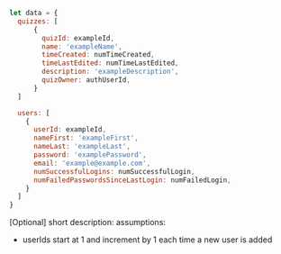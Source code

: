 ```javascript
let data = {
  quizzes: [
      {
        quizId: exampleId,
        name: 'exampleName',
        timeCreated: numTimeCreated, 
        timeLastEdited: numTimeLastEdited,
        description: 'exampleDescription',
        quizOwner: authUserId,
      }
  ]

  users: [
    {
      userId: exampleId,
      nameFirst: 'exampleFirst',
      nameLast: 'exampleLast',
      password: 'examplePassword',
      email: 'example@example.com',
      numSuccessfulLogins: numSuccessfulLogin,
      numFailedPasswordsSinceLastLogin: numFailedLogin,
    }
  ]
}
```
[Optional] short description: 
assumptions:
  - userIds start at 1 and increment by 1 each time a new user is added
